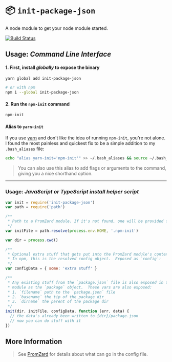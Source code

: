 # 📦  `init-package-json`

A node module to get your node module started.

[![Build Status](https://secure.travis-ci.org/npm/init-package-json.svg)](http://travis-ci.org/npm/init-package-json)

## Usage: *Command Line Interface*

#### 1. First, install *globally* to expose the binary

```bash
yarn global add init-package-json

# or with npm
npm i --global init-package-json
```

#### 2. Run the `npm-init` command

```bash
npm-init
```

#### Alias to `yarn-init` 

If you use [yarn](https://yarnpkg.com) and don't like the idea of running `npm-init`, you're not alone. I found the most painless and quickest fix to be a simple addition to my `.bash_aliases` file:

```bash
echo "alias yarn-init='npm-init'" >> ~/.bash_aliases && source ~/.bash_aliases
```

> You can also use this alias to add flags or arguments to the command, giving you a nice shorthand option.

---



### Usage: *JavaScript or TypeScript install helper script*

```javascript
var init = require('init-package-json')
var path = require('path')

/** 
 * Path to a PromZard module. If it's not found, one will be provided for you.
 */
var initFile = path.resolve(process.env.HOME, '.npm-init')

var dir = process.cwd()

/**
 * Optional extra stuff that gets put into the PromZard module's context.
 * In npm, this is the resolved config object.  Exposed as `config`:
 */
var configData = { some: 'extra stuff' }

/**
 * Any existing stuff from the `package.json` file is also exposed in the 
 * module as the `package` object.  These vars are also exposed:
 * 1. `filename` path to the `package.json` file
 * 2. `basename` the tip of the package dir
 * 3. `dirname` the parent of the package dir
 */
init(dir, initFile, configData, function (err, data) {
  // the data's already been written to {dir}/package.json
  // now you can do stuff with it
})
```

## More Information

> See [PromZard](https://github.com/npm/promzard) for details about what can go in the config file.

